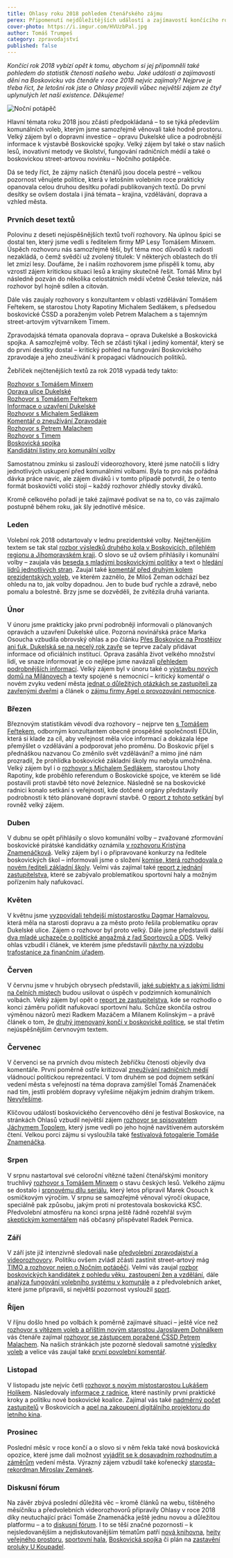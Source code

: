 ```yaml
---
title: Ohlasy roku 2018 pohledem čtenářského zájmu
perex: Připomenutí nejdůležitějších událostí a zajímavostí končícího roku pohledem do statistik čtenosti našeho webu.
cover-photo: https://i.imgur.com/HVUzbPal.jpg
author: Tomáš Trumpeš
category: zpravodajství
published: false
---
```


*Končící rok 2018 vybízí opět k tomu, abychom si jej připomněli také pohledem do statistik čtenosti našeho webu. Jaké události a zajímavosti dění na Boskovicku vás čtenáře v roce 2018 nejvíc zajímaly? Nejprve je třeba říct, že letošní rok jste o Ohlasy projevili vůbec největší zájem ze čtyř uplynulých let naší existence. Děkujeme!*

<img src="https://i.imgur.com/HVUzbPa.jpg" alt="Noční potápěč" class="img-responsive img-popup" data-author="Tomáš Trumpeš">

Hlavní témata roku 2018 jsou zčásti předpokládaná – to se týká především komunálních voleb, kterým jsme samozřejmě věnovali také hodně prostoru. Velký zájem byl o dopravní investice – opravu Dukelské ulice a podrobnější informace k výstavbě Boskovické spojky. Velký zájem byl také o stav našich lesů, inovativní metody ve školství, fungování radničních médií a také o boskovickou street-artovou novinku – Nočního potápěče.

Dá se tedy říct, že zájmy našich čtenářů jsou docela pestré – velkou pozornost věnujete politice, která v letošním volebním roce prakticky opanovala celou druhou desítku pořadí publikovaných textů. Do první desítky se ovšem dostala i jiná témata – krajina, vzdělávání, doprava a vzhled města.

### Prvních deset textů

Polovinu z deseti nejúspěšnějších textů tvoří rozhovory. Na úplnou špici se dostal ten, který jsme vedli s ředitelem firmy MP Lesy Tomášem Minxem. Úspěch rozhovoru nás samozřejmě těší, byť téma moc důvodů k radosti nezakládá, o čemž svědčí už zvolený titulek: V některých oblastech do tří let zmizí lesy. Doufáme, že i naším rozhovorem jsme přispěli k tomu, aby vzrostl zájem kritickou situaci lesů a krajiny skutečně řešit. Tomáš Minx byl následně pozván do několika celostátních médií včetně České televize, náš rozhovor byl hojně sdílen a citován.

Dále vás zaujaly rozhovory s konzultantem v oblasti vzdělávání Tomášem Feřtekem, se starostou Lhoty Rapotiny Michalem Sedlákem, s předsedou boskovické ČSSD a poraženým voleb Petrem Malachem a s tajemným street-artovým výtvarníkem Timem.

Zpravodajská témata opanovala doprava – oprava Dukelské a Boskovická spojka. A samozřejmě volby. Těch se zčásti týkal i jediný komentář, který se do první desítky dostal – kritický pohled na fungování Boskovického zpravodaje a jeho zneužívání k propagaci vládnoucích politiků.

Žebříček nejčtenějších textů za rok 2018 vypadá tedy takto:

[Rozhovor s Tomášem Minxem](http://www.ohlasy.info/clanky/2018/08/rozhovor-minx.html)  
[Oprava ulice Dukelské](http://www.ohlasy.info/clanky/2018/02/dukelska-objizdka.html)  
[Rozhovor s Tomášem Feřtekem](http://www.ohlasy.info/clanky/2018/03/rozhovor-fertek.html)  
[Informace o uzavření Dukelské](http://www.ohlasy.info/clanky/2018/02/dukelska-informace.html)  
[Rozhovor s Michalem Sedlákem](http://www.ohlasy.info/clanky/2018/03/rozhovor-sedlak.html)  
[Komentář o zneužívání Zpravodaje](http://www.ohlasy.info/clanky/2018/07/zpravodaj.html)  
[Rozhovor s Petrem Malachem](http://www.ohlasy.info/clanky/2018/10/rozhovor-malach.html)  
[Rozhovor s Timem](http://www.ohlasy.info/clanky/2018/09/rozhovor-timo.html)  
[Boskovická spojka](http://www.ohlasy.info/clanky/2018/03/spojka.html)  
[Kandidátní listiny pro komunální volby](http://www.ohlasy.info/clanky/2018/06/kandidatky.html)  

Samostatnou zmínku si zaslouží videorozhovory, které jsme natočili s lídry jednotlivých uskupení před komunálními volbami. Byla to pro nás pořádná dávka práce navíc, ale zájem diváků i v tomto případě potvrdil, že o tento formát boskovičtí voliči stojí – každý rozhovor zhlédly stovky diváků.

Kromě celkového pořadí je také zajímavé podívat se na to, co vás zajímalo postupně během roku, jak šly jednotlivé měsíce.

### Leden

Volební rok 2018 odstartovaly v lednu prezidentské volby. Nejčtenějším textem se tak stal [rozbor výsledků druhého kola v Boskovicích, přilehlém regionu a Jihomoravském kraji](http://www.ohlasy.info/clanky/2018/01/druhe-kolo.html). O slovo se už ovšem přihlásily i komunální volby – zaujala vás [beseda s mladými boskovickými politiky](http://www.ohlasy.info/clanky/2018/01/beseda-politiku.html) a text o [hledání lídrů jednotlivých stran](http://www.ohlasy.info/clanky/2018/01/komunalni-lidri.html). Zaujal také [komentář před druhým kolem prezidentských voleb](http://www.ohlasy.info/clanky/2018/01/zeman-odchazi.html), ve kterém zaznělo, že Miloš Zeman odchází bez ohledu na to, jak volby dopadnou. Jen to bude buď rychle a zdravě, nebo pomalu a bolestně. Brzy jsme se dozvěděli, že zvítězila druhá varianta.

### Únor

V únoru jsme prakticky jako první podrobněji informovali o plánovaných opravách a uzavření Dukelské ulice. Pozorná novinářská práce Marka Osoucha vzbudila obrovský ohlas a po článku [Přes Boskovice na Prostějov ani ťuk. Dukelská se na necelý rok zavře](http://www.ohlasy.info/clanky/2018/02/dukelska-objizdka.html) se teprve začaly přidávat informace od oficiálních institucí. Oprava zasáhla život velkého množství lidí, ve snaze informovat je co nejlépe jsme navázali [přehledem podrobnějších informací](http://www.ohlasy.info/clanky/2018/02/dukelska-informace.html). Velký zájem byl v únoru také o [výstavbu nových domů na Milánovech](http://www.ohlasy.info/clanky/2018/02/pozemky-ujezd.html) a texty spojené s nemocnicí – kritický komentář o novém zvyku vedení města [jednat o důležitých otázkách se zastupiteli za zavřenými dveřmi](http://www.ohlasy.info/clanky/2018/02/seminar-nemocnice.html) a článek o [zájmu firmy Agel o provozování nemocnice](http://www.ohlasy.info/clanky/2018/02/prezentace-agel.html).

### Březen

Březnovým statistikám vévodí dva rozhovory – nejprve ten [s Tomášem Feřtekem](http://www.ohlasy.info/clanky/2018/03/rozhovor-fertek.html), odborným konzultantem obecně prospěšné společnosti EDUin, která si klade za cíl, aby veřejnost měla více informací a dokázala lépe přemýšlet o vzdělávání a podporovat jeho proměnu. Do Boskovic přijel s přednáškou nazvanou Co změnilo svět vzdělávání? a mimo jiné nám prozradil, že prohlídka boskovické základní školy mu nebyla umožněna. Velký zájem byl i o [rozhovor s Michalem Sedlákem](http://www.ohlasy.info/clanky/2018/03/rozhovor-sedlak.html), starostou Lhoty Rapotiny, kde proběhlo referendum o Boskovické spojce, ve kterém se lidé postavili proti stavbě této nové železnice. Následně se na boskovické radnici konalo setkání s veřejností, kde dotčené orgány představily podrobnosti k této plánované dopravní stavbě. O [report z tohoto setkání](http://www.ohlasy.info/clanky/2018/03/spojka.html) byl rovněž velký zájem.

### Duben

V dubnu se opět přihlásily o slovo komunální volby – zvažované zformování boskovické pirátské kandidátky oznámila [v rozhovoru Kristýna Znamenáčková](http://www.ohlasy.info/clanky/2018/04/rozhovor-znamenackova.html). Velký zájem byl i o připravované konkurzy na ředitele boskovických škol – informovali jsme o složení [komise, která rozhodovala o novém řediteli základní školy](http://www.ohlasy.info/clanky/2018/04/komise-zs.html). Velmi vás zajímal také [report z jednání zastupitelstva](http://www.ohlasy.info/clanky/2018/04/zastupitelstvo.html), které se zabývalo problematikou sportovní haly a možným pořízením haly nafukovací.

### Květen

V květnu jsme [vyzpovídali tehdejší místostarostku Dagmar Hamalovou](http://www.ohlasy.info/clanky/2018/05/rozhovor-hamalova.html), která měla na starosti dopravu a za město proto řešila problematiku oprav Dukelské ulice. Zájem o rozhovor byl proto velký. Dále jsme představili další [dva mladé uchazeče o politické angažmá z řad Sportovců a ODS](http://www.ohlasy.info/clanky/2018/05/mladi-politici.html). Velký ohlas vzbudil i článek, ve kterém jsme představili [návrhy na výzdobu trafostanice za finančním úřadem](http://www.ohlasy.info/clanky/2018/05/vyzdoba-trafa.html).

### Červen

V červnu jsme v hrubých obrysech představili, [jaké subjekty a s jakými lidmi na čelních místech](http://www.ohlasy.info/clanky/2018/06/kandidatky.html) budou usilovat o úspěch v podzimních komunálních volbách. Velký zájem byl opět o [report ze zastupitelstva](http://www.ohlasy.info/clanky/2018/06/zastupitelstvo.html), kde se rozhodlo o konci záměru pořídit nafukovací sportovní halu. Schůze skončila ostrou výměnou názorů mezi Radkem Mazáčem a Milanem Kolínským – a právě článek o tom, že [druhý jmenovaný končí v boskovické politice](http://www.ohlasy.info/clanky/2018/06/kolinsky-konci.html), se stal třetím nejúspěšnějším červnovým textem.

### Červenec

V červenci se na prvních dvou místech žebříčku čtenosti objevily dva komentáře. První poměrně ostře kritizoval [zneužívání radničních médií](http://www.ohlasy.info/clanky/2018/07/zpravodaj.html) vládnoucí politickou reprezentací. V tom druhém se pod dojmem setkání vedení města s veřejností na téma doprava zamýšlel Tomáš Znamenáček nad tím, jestli problém dopravy vyřešíme nějakým jedním drahým trikem. [Nevyřešíme](http://www.ohlasy.info/clanky/2018/07/komentar-doprava.html).

Klíčovou událostí boskovického červencového dění je festival Boskovice, na stránkách Ohlasů vzbudil největší zájem [rozhovor se spisovatelem Jáchymem Topolem](http://www.ohlasy.info/clanky/2018/07/rozhovor-topol.html), který jsme vedli po jeho hojně navštíveném autorském čtení. Velkou porci zájmu si vysloužila také [festivalová fotogalerie Tomáše Znamenáčka](https://www.facebook.com/pg/ohlasy/photos/?tab=album&album_id=1711513878902720).

### Srpen

V srpnu nastartoval své celoroční vítězné tažení čtenářskými monitory truchlivý [rozhovor s Tomášem Minxem](http://www.ohlasy.info/clanky/2018/08/rozhovor-minx.html) o stavu českých lesů. Velkého zájmu se dostalo i [srpnovému dílu seriálu](http://www.ohlasy.info/clanky/2018/08/okupace.html), který letos připravil Marek Osouch k osmičkovým výročím. V srpnu se samozřejmě věnoval výročí okupace, speciálně pak způsobu, jakým proti ní protestovala boskovická KSČ. Předvolební atmosféru na konci srpna ještě řádně rozehřál svým [skeptickým komentářem](http://www.ohlasy.info/clanky/2018/08/meskame-dal.html) náš občasný přispěvatel Radek Pernica.

### Září

V září jste již intenzivně sledovali naše [předvolební zpravodajství a videorozhovory](http://www.ohlasy.info/volby/2018/). Politiku ovšem zvládl zčásti zastínit street-artový mág [TIMO a rozhovor nejen o Nočním potápěči](http://www.ohlasy.info/clanky/2018/09/rozhovor-timo.html). Velmi vás zaujal [rozbor boskovických kandidátek z pohledu věku, zastoupení žen a vzdělání](http://www.ohlasy.info/clanky/2018/09/kandidatky-data.html), dále [analýza fungování volebního systému v komunále](http://www.ohlasy.info/clanky/2018/09/krizkovani.html) a z předvolebních anket, které jsme připravili, si největší pozornost vysloužil [sport](http://www.ohlasy.info/clanky/2018/09/anketa-sport.html).

### Říjen

V říjnu došlo hned po volbách k poměrně zajímavé situaci – ještě více než [rozhovor s vítězem voleb a příštím novým starostou Jaroslavem Dohnálkem](http://www.ohlasy.info/clanky/2018/10/rozhovor-dohnalek.html) vás čtenáře zajímal [rozhovor se zástupcem poražené ČSSD Petrem Malachem](http://www.ohlasy.info/clanky/2018/10/rozhovor-malach.html). Na našich stránkách jste pozorně sledovali samotné [výsledky voleb](http://www.ohlasy.info/clanky/2018/10/volby-vysledky.html) a velice vás zaujal také [první povolební komentář](http://www.ohlasy.info/clanky/2018/10/volby-komentar.html).

### Listopad

V listopadu jste nejvíc četli [rozhovor s novým místostarostou Lukášem Holíkem](http://www.ohlasy.info/clanky/2018/11/rozhovor-holik.html). Následovaly [informace z radnice](http://www.ohlasy.info/clanky/2018/11/z-radnice.html), které nastínily první praktické kroky a politiku nové boskovické koalice. Zajímal vás také [nadměrný počet zastupitelů](http://www.ohlasy.info/clanky/2018/11/pocet-zastupitelu.html) v Boskovicích a [apel na zakoupení digitálního projektoru do letního kina](http://www.ohlasy.info/clanky/2018/11/letnak-projektor.html).

### Prosinec

Poslední měsíc v roce končí a o slovo si v něm řekla také nová boskovická opozice, které jsme dali možnost [vyjádřit se k dosavadním rozhodnutím a záměrům](http://www.ohlasy.info/clanky/2018/12/okenko-opozice.html) vedení města. Výrazný zájem vzbudil také kořenecký [starosta-rekordman Miroslav Zemánek](http://www.ohlasy.info/clanky/2018/12/starosta-korenec.html).

### Diskusní fórum

Na závěr zbývá poslední důležitá věc – kromě článků na webu, tištěného měsíčníku a předvolebních videorozhovorů připravily Ohlasy v roce 2018 díky neutuchající práci Tomáše Znamenáčka ještě jednu novou a důležitou platformu – a to [diskusní fórum](https://forum.ohlasy.info/). I to se těší značné pozornosti – k nejsledovanějším a nejdiskutovanějším tématům patří [nová knihovna](https://forum.ohlasy.info/t/nova-knihovna/72), [hejty veřejného prostoru](https://forum.ohlasy.info/t/hejty-verejneho-prostoru/37), [sportovní hala](https://forum.ohlasy.info/t/sportovni-hala-na-hybesove/117), [Boskovická spojka](https://forum.ohlasy.info/t/boskovicka-spojka/156) či plán na [zastavění proluky U Koupadel](https://forum.ohlasy.info/t/zaceleni-proluky-u-koupadel/40).
